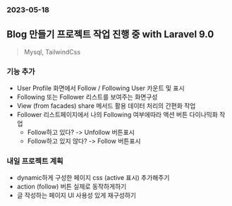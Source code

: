 ### 2023-05-18

## Blog 만들기 프로젝트 작업 진행 중 with Laravel 9.0
> Mysql, TailwindCss

### 기능 추가
- User Profile 화면에서 Follow / Following User 카운트 및 표시
- Following 또는 Follower 리스트를 보여주는 화면구성
- View (from facades) share 메서드 활용 데이터 처리의 간편화 작업
- Follower 리스트페이지에서 나의 Following 여부에따라 액션 버튼 다이나믹화 작업
  - Follow하고 있다? -> Unfollow 버튼표시
  - Follow하고 있지 않다? -> Follow 버튼표시

### 내일 프로젝트 계획
- dynamic하게 구성한 페이지 css (active 표시) 추가해주기
- action (follow) 버튼 실제로 동작하게하기
- 글 작성하는 페이지 UI 사용성 있게 재구성하기
